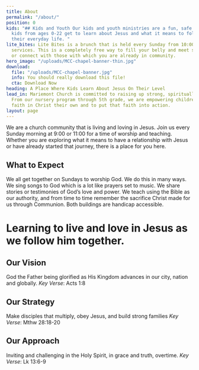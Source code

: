 ```yaml
---
title: About
permalink: "/about/"
position: 0
kids: "## Kids and Youth Our kids and youth ministries are a fun, safe place where
  kids from ages 0-22 get to learn about Jesus and what it means to follow Him in
  their everyday life. "
lite_bites: Lite Bites is a brunch that is held every Sunday from 10:00-11:00 in between
  services. This is a completely free way to fill your belly and meet some new friends
  or connect with those with which you are already in community.
hero_image: "/uploads/MCC-chapel-banner-thin.jpg"
download:
  file: "/uploads/MCC-chapel-banner.jpg"
  info: You should really download this file!
  cta: Download Now
heading: A Place Where Kids Learn About Jesus On Their Level
lead_in: Mariemont Church is committed to raising up strong, spiritually healthy children.
  From our nursery program through 5th grade, we are empowering children to make a
  faith in Christ their own and to put that faith into action.
layout: page
---
```


We are a church community that is living and loving in Jesus. Join us every Sunday morning at 9:00 or 11:00 for a time of worship and teaching. Whether you are exploring what it means to have a relationship with Jesus or have already started that journey, there is a place for you here.

## What to Expect

We all get together on Sundays to worship God. We do this in many ways. We sing songs to God which is a lot like prayers set to music. We share stories or testimonies of God’s love and power. We teach using the Bible as our authority, and from time to time remember the sacrifice Christ made for us through Communion. Both buildings are handicap accessible.

# Learning to live and love in Jesus as we follow him together. 

## Our Vision
God the Father being glorified as His Kingdom advances in our city, nation and globally. 
*Key Verse*: Acts 1:8

## Our Strategy 
Make disciples that multiply, obey Jesus, and build strong families
*Key Verse*: Mthw 28:18-20 

## Our Approach
Inviting and challenging in the Holy Spirit, in grace and truth, overtime. 
*Key Verse*: Lk 13:6-9 